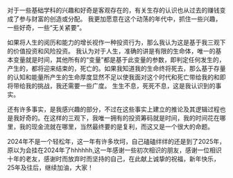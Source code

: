 对于一些基础学科的兴趣和好奇是客观存在的，有关生存的认识也从过去的赚钱变成了参与财富的创造或分配。
我更加愿意在这个动荡的年代中，抓住一些兴趣，一些好奇，一些“无关紧要”。

如果将人生的阅历和能力的增长视作一种投资行为，那么我认为这是基于我三观下的价值投资和风险投资。
我认为对于人生，准确的讲是有限的生命体，唯一的基本变量就是时间，其他所有的“变量”都是基于此变量的参数，即判定任何发生的，产生的，都将迎来结束的，死亡的。如果我知道我的生命终将死去，那么基于存量的认知和能量所产生的生命厚度显然不足以使我面对这个时代和死亡带给我的和即将带给我的挑战，我还需要一些广度。
生生不息，死死不息，这是我认识到的事实。

还有许多事实，是我感兴趣的部分，不过在这些事实上建立的推论及其逻辑过程也是我好奇的。在这样的三观下，我唯一拥有的投资筹码就是时间，我的时间花在哪里，我的现金流就在哪里，当然最终要的是复利，而这又是一个很大的命题。

2024年不是一个轻松年，这一年有许多坎坷，自己磕磕绊绊的还是到了2025年，原以为会挂在2024年了hhhhhh,这一年感谢一些初次相识的朋友，感谢一位相识十年的老友，感谢时而放弃时而坚持的自己，在此献上诚挚的祝福，新年快乐，
25年及往后，继续加油，大家！